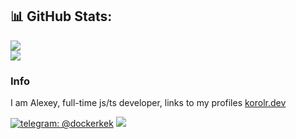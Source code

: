 ## 📊 GitHub Stats:

![](https://github-readme-stats.vercel.app/api?username=korolr&theme=default_repocard&hide_border=false&include_all_commits=true&count_private=true)<br/>
![](https://github-readme-stats.vercel.app/api/top-langs/?username=korolr&theme=default_repocard&hide_border=false&include_all_commits=true&count_private=true&layout=compact)

### Info

I am Alexey, full-time js/ts developer, links to my profiles [korolr.dev](https://korolr.dev/)

[![telegram: @dockerkek](https://img.shields.io/badge/Telegram---?logo=telegram&style=for-the-badge&color=blue)](//t.me/dockerkek)
[![](https://visitcount.itsvg.in/api?id=korolr&icon=0&color=0)](https://visitcount.itsvg.in)
